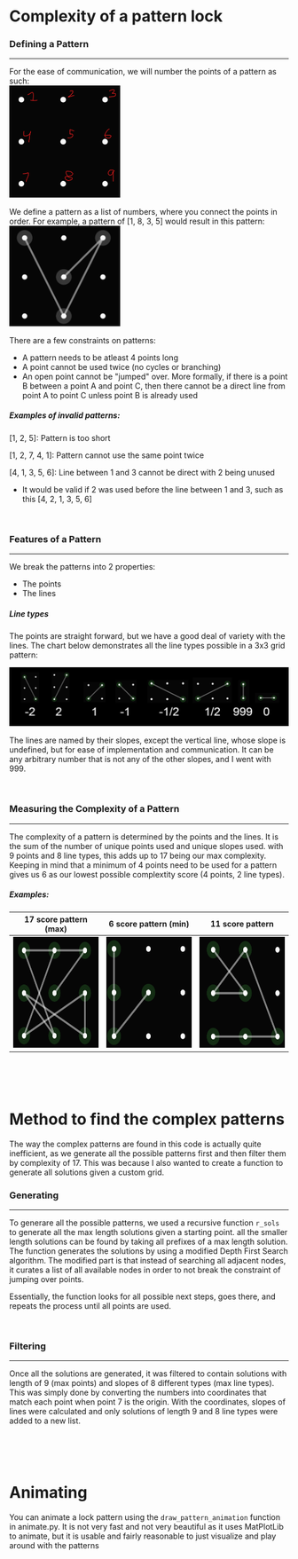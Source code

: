 # Complexity of a pattern lock

### Defining a Pattern
***
For the ease of communication, we will number the points of a pattern as such:
<br>
<img src="img/numbering.png" alt="drawing" style="width:200px;"/>

We define a pattern as a list of numbers, where you connect the points in order. For example, a pattern of [1, 8, 3, 5] would result in this pattern:
<br>
<img src="img/example.png" alt="drawing" style="width:200px;"/>

There are a few constraints on patterns:
- A pattern needs to be atleast 4 points long
- A point cannot be used twice (no cycles or branching)
- An open point cannot be "jumped" over. More formally, if there is a point B between a point A and point C, then there cannot be a direct line from point A to point C unless point B is already used

##### Examples of invalid patterns:
[1, 2, 5]: Pattern is too short

[1, 2, 7, 4, 1]: Pattern cannot use the same point twice

[4, 1, 3, 5, 6]: Line between 1 and 3 cannot be direct with 2 being unused

- It would be valid if 2 was used before the line between 1 and 3, such as this [4, 2, 1, 3, 5, 6]

<br>

### Features of a Pattern
***
We break the patterns into 2 properties:

- The points
- The lines

#####  Line types 
The points are straight forward, but we have a good deal of variety with the lines. The chart below demonstrates all the line types possible in a 3x3 grid pattern:

<img src="img/slopes.png" alt="drawing"/>

The lines are named by their slopes, except the vertical line, whose slope is undefined, but for ease of implementation and communication. It can be any arbitrary number that is not any of the other slopes, and I went with 999.

<br>

### Measuring the Complexity of a Pattern
***
The complexity of a pattern is determined by the points and the lines. It is the sum of the number of unique points used and unique slopes used. with 9 points and 8 line types, this adds up to 17 being our max complexity. Keeping in mind that a minimum of 4 points need to be used for a pattern gives us 6 as our lowest possible complextity score (4 points, 2 line types).

##### Examples:

| 17 score pattern (max) | 6 score pattern (min) | 11 score pattern |
| --- | --- | --- |
|<img src="img/max.png" width="200" height="200"/>|<img src="img/min.png" width="200" height="200"/> | <img src="img/avg.png" width="200" height="200"/>|

<br>
<br>
<br>

# Method to find the complex patterns
The way the complex patterns are found in this code is actually quite inefficient, as we generate all the possible patterns first and then filter them by complexity of 17. This was because I also wanted to create a function to generate all solutions given a custom grid.
<br>
### Generating
***
To generare all the possible patterns, we used a recursive function `r_sols` to generate all the max length solutions given a starting point. all the smaller length solutions can be found by taking all prefixes of a max length solution. The function generates the solutions by using a modified Depth First Search algorithm. The modified part is that instead of searching all adjacent nodes, it curates a list of all available nodes in order to not break the constraint of jumping over points. 

Essentially, the function looks for all possible next steps, goes there, and repeats the process until all points are used. 

<br>

### Filtering
***
Once all the solutions are generated, it was filtered to contain solutions with length of 9 (max points) and slopes of 8 different types (max line types). This was simply done by converting the numbers into coordinates that match each point when point 7 is the origin. With the coordinates, slopes of lines were calculated and only solutions of length 9 and 8 line types were added to a new list.



<br>
<br>
<br>

# Animating

You can animate a lock pattern using the `draw_pattern_animation` function in animate.py. It is not very fast and not very beautiful as it uses MatPlotLib to animate, but it is usable and fairly reasonable to just visualize and play around with the patterns
